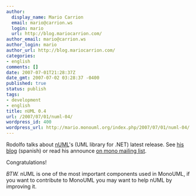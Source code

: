 ```yaml
---
author:
  display_name: Mario Carrion
  email: mario@carrion.ws
  login: mario
  url: http://blog.mariocarrion.com/
author_email: mario@carrion.ws
author_login: mario
author_url: http://blog.mariocarrion.com/
categories:
- english
comments: []
date: 2007-07-01T21:28:37Z
date_gmt: 2007-07-02 03:28:37 -0400
published: true
status: publish
tags:
- development
- english
title: nUML 0.4
url: /2007/07/01/numl-04/
wordpress_id: 400
wordpress_url: http://mario.monouml.org/index.php/2007/07/01/numl-04/
---
```


<p>Rodolfo talks about <a href="http://numl.sourceforge.net">nUML</a>'s (UML library for .NET) latest release. See <a href="http://rodolfocampero.blogspot.com/2007/07/numl-04-liberada.html">his blog</a> (spanish) or read his announce <a href="http://lists.ximian.com/pipermail/mono-list/2007-July/035495.html">on mono mailing list</a>.</p>
<p>Congratulations!</p>
<p><em>BTW.</em> nUML is one of the most important components used in MonoUML, if you want to contribute to MonoUML you may want to help nUML by improving it.</p>
